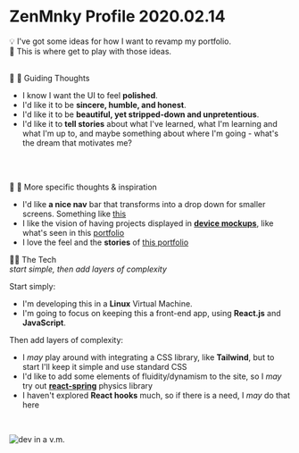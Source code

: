 # ZenMnky Profile 2020.02.14

💡 I've got some ideas for how I want to revamp my portfolio.  
🎨 This is where get to play with those ideas.
<br />
<br />

🤔 💭 Guiding Thoughts
- I know I want the UI to feel **polished**.     
- I'd like it to be **sincere, humble, and honest**.  
- I'd like it to be **beautiful, yet stripped-down and unpretentious**.   
- I'd like it to **tell stories** about what I've learned, what I'm learning and what I'm up to, and maybe something about where I'm going - what's the dream that motivates me?
<br />
<br />

🤔 💭 More specific thoughts & inspiration
- I'd like **a nice nav** bar that transforms into a drop down for smaller screens. Something like [this](https://www.youtube.com/watch?v=IF6k0uZuypA)
- I like the vision of having projects displayed in **[device mockups](https://smartmockups.com/mockups/multiple-devices?filter=free)**, like what's seen in this [portfolio](https://richardscott.netlify.app/)
- I love the feel and the **stories** of [this portfolio](https://www.juliacodes.com/)

👨‍💻 The Tech     
_start simple, then add layers of complexity_

Start simply:
- I'm developing this in a **Linux** Virtual Machine.
- I'm going to focus on keeping this a front-end app, using **React.js** and **JavaScript**. 

Then add layers of complexity:
- I _may_ play around with integrating a CSS library, like **Tailwind**, but to start I'll keep it simple and use standard CSS
- I'd like to add some elements of fluidity/dynamism to the site, so I _may_ try out **[react-spring](https://www.react-spring.io/)** physics library
- I haven't explored **React hooks** much, so if there is a need, I _may_ do that here

<br />

![dev in a v.m.](https://i.ibb.co/wyKGKPR/Virtual-Box-kali-14-02-2021-13-09-54.png)